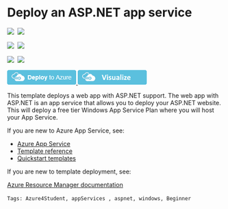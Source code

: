 # Deploy an ASP.NET app service

<IMG SRC="https://azurequickstartsservice.blob.core.windows.net/badges/101-webapp-windows-ASPNET/PublicLastTestDate.svg" />&nbsp;
<IMG SRC="https://azurequickstartsservice.blob.core.windows.net/badges/101-webapp-windows-ASPNET/PublicDeployment.svg" />&nbsp;

<IMG SRC="https://azurequickstartsservice.blob.core.windows.net/badges/101-webapp-windows-ASPNET/FairfaxLastTestDate.svg" />&nbsp;
<IMG SRC="https://azurequickstartsservice.blob.core.windows.net/badges/101-webapp-windows-ASPNET/FairfaxDeployment.svg" />&nbsp;

<IMG SRC="https://azurequickstartsservice.blob.core.windows.net/badges/101-webapp-windows-ASPNET/BestPracticeResult.svg" />&nbsp;
<IMG SRC="https://azurequickstartsservice.blob.core.windows.net/badges/101-webapp-windows-ASPNET/CredScanResult.svg" />&nbsp;

<a href="https://portal.azure.com/#create/Microsoft.Template/uri/https%3A%2F%2Fraw.githubusercontent.com%2FAzure%2Fazure-quickstart-templates%2Fmaster%2F101-webapp-windows-ASPNET%2Fazuredeploy.json" target="_blank">
    <img src="https://raw.githubusercontent.com/Azure/azure-quickstart-templates/master/1-CONTRIBUTION-GUIDE/images/deploytoazure.png"/>
</a>
<a href="http://armviz.io/#/?load=https%3A%2F%2Fraw.githubusercontent.com%2FAzure%2Fazure-quickstart-templates%2Fmaster%2F101-webapp-windows-ASPNET%2Fazuredeploy.json" target="_blank">
    <img src="https://raw.githubusercontent.com/Azure/azure-quickstart-templates/master/1-CONTRIBUTION-GUIDE/images/visualizebutton.png"/>
</a>

This template deploys a web app with ASP.NET support. The web app with ASP.NET is an app service that allows you to deploy your ASP.NET website. This will deploy a free tier Windows App Service Plan where you will host your App Service.

If you are new to Azure App Service, see:

- [Azure App Service](https://azure.microsoft.com/en-us/services/app-service/web/)
- [Template reference](https://docs.microsoft.com/es-es/azure/templates/microsoft.web/allversions)
- [Quickstart templates](https://azure.microsoft.com/es-es/resources/templates/?resourceType=Microsoft.Compute&pageNumber=1&sort=Popular&term=web+apps)

If you are new to template deployment, see:

[Azure Resource Manager documentation](https://docs.microsoft.com/azure/azure-resource-manager/)

`Tags: Azure4Student, appServices , aspnet, windows, Beginner`
